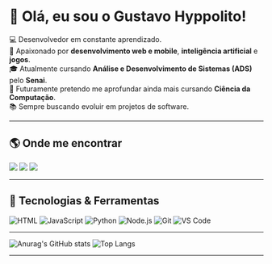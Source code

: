 # 👋 Olá, eu sou o Gustavo Hyppolito!

💻 Desenvolvedor em constante aprendizado.  
🚀 Apaixonado por **desenvolvimento web e mobile**, **inteligência artificial** e **jogos**.  
🎓 Atualmente cursando **Análise e Desenvolvimento de Sistemas (ADS)** pelo **Senai**.  
🎯 Futuramente pretendo me aprofundar ainda mais cursando **Ciência da Computação**.  
📚 Sempre buscando evoluir em projetos de software.

---
## 🌎 Onde me encontrar

<div> 

  <a href="https://instagram.com/ghyppolito" target="_blank"><img src="https://img.shields.io/badge/-Instagram-%23E4405F?style=for-the-badge&logo=instagram&logoColor=white" target="_blank"></a> 
  <a href = "hyppolitogustavo@gmail.com"><img src="https://img.shields.io/badge/-Gmail-%23333?style=for-the-badge&logo=gmail&logoColor=white" target="_blank"></a>
  <a href="https://www.linkedin.com/in/gustavo-hyppolito-129316230" target="_blank"><img src="https://img.shields.io/badge/-LinkedIn-%230077B5?style=for-the-badge&logo=linkedin&logoColor=white" target="_blank"></a> 
  
</div> 

---

## 🔧 Tecnologias & Ferramentas

![HTML](https://img.shields.io/badge/-HTML-E34F26?style=flat&logo=html5&logoColor=fff)
![JavaScript](https://img.shields.io/badge/-JavaScript-F7DF1E?style=flat&logo=javascript&logoColor=000)
![Python](https://img.shields.io/badge/-Python-3776AB?style=flat&logo=python&logoColor=fff)
![Node.js](https://img.shields.io/badge/-Node.js-339933?style=flat&logo=node.js&logoColor=fff)
![Git](https://img.shields.io/badge/-Git-F05032?style=flat&logo=git&logoColor=fff)
![VS Code](https://img.shields.io/badge/-VSCode-007ACC?style=flat&logo=visual-studio-code&logoColor=fff)

---

![Anurag's GitHub stats](https://github-readme-stats.vercel.app/api?username=Gustavo-Hyppolito&show_icons=true&theme=radical)
![Top Langs](https://github-readme-stats.vercel.app/api/top-langs/?username=Gustavo-Hyppolito&shlayout=compact&true&theme=radical)

---





